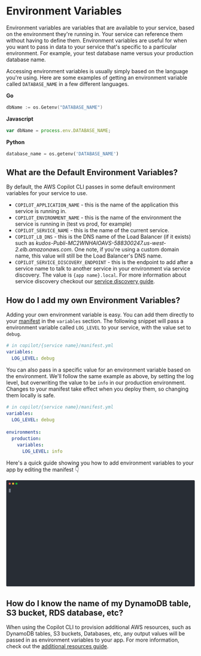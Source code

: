 # Environment Variables

Environment variables are variables that are available to your service, based on the environment they're running in. Your service can reference them without having to define them. Environment variables are useful for when you want to pass in data to your service that's specific to a particular environment. For example, your test database name versus your production database name.

Accessing environment variables is usually simply based on the language you're using. Here are some examples of getting an environment variable called `DATABASE_NAME` in a few different languages. 

__Go__
```go
dbName := os.Getenv("DATABASE_NAME")
```

__Javascript__
```javascript
var dbName = process.env.DATABASE_NAME;
```

__Python__
```python
database_name = os.getenv('DATABASE_NAME')
```

## What are the Default Environment Variables?

By default, the AWS Copilot CLI passes in some default environment variables for your service to use. 

* `COPILOT_APPLICATION_NAME` - this is the name of the application this service is running in. 
* `COPILOT_ENVIRONMENT_NAME` - this is the name of the environment the service is running in (test vs prod, for example)
* `COPILOT_SERVICE_NAME` - this is the name of the current service. 
* `COPILOT_LB_DNS` - this is the DNS name of the Load Balancer (if it exists) such as _kudos-Publi-MC2WNHAIOAVS-588300247.us-west-2.elb.amazonaws.com_. One note, if you're using a custom domain name, this value will still be the Load Balancer's DNS name. 
* `COPILOT_SERVICE_DISCOVERY_ENDPOINT` - this is the endpoint to add after a service name to talk to another service in your environment via service discovery. The value is `{app name}.local`. For more information about service discovery checkout our [service discovery guide](/docs/developing/service-discovery).

## How do I add my own Environment Variables?

Adding your own environment variable is easy. You can add them directly to your [manifest](/docs/manifest/overview) in the `variables` section. The following snippet will pass a environment variable called `LOG_LEVEL` to your service, with the value set to `debug`. 

```yaml
# in copilot/{service name}/manifest.yml 
variables:                    
  LOG_LEVEL: debug
```

You can also pass in a specific value for an environment variable based on the environment. We'll follow the same example as above, by setting the log level, but overwriting the value to be `info` in our production environment. Changes to your manifest take effect when you deploy them, so changing them locally is safe.

```yaml
# in copilot/{service name}/manifest.yml 
variables:                    
  LOG_LEVEL: debug

environments:
  production:
    variables:
      LOG_LEVEL: info
```

Here's a quick guide showing you how to add environment variables to your app by editing the manifest 👇

![Editing the manifest to add env vars](https://raw.githubusercontent.com/kohidave/ecs-cliv2-demos/master/env-vars-edit.svg?sanitize=true)

## How do I know the name of my DynamoDB table, S3 bucket, RDS database, etc?

When using the Copilot CLI to provision additional AWS resources, such as DynamoDB tables, S3 buckets, Databases, etc, any output values will be passed in as environment variables to your app. For more information, check out the [additional resources guide](/docs/developing/additional-aws-resources/). 
